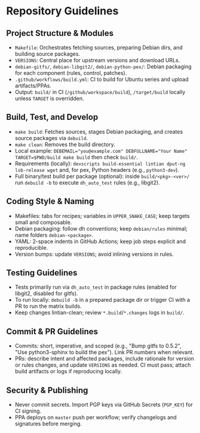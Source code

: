 # Repository Guidelines

## Project Structure & Modules
- `Makefile`: Orchestrates fetching sources, preparing Debian dirs, and building source packages.
- `VERSIONS`: Central place for upstream versions and download URLs.
- `debian-gitfs/`, `debian-libgit2/`, `debian-python-pex/`: Debian packaging for each component (rules, control, patches).
- `.github/workflows/build.yml`: CI to build for Ubuntu series and upload artifacts/PPAs.
- Output: `build/` in CI (`/github/workspace/build`), `/target/build` locally unless `TARGET` is overridden.

## Build, Test, and Develop
- `make build`: Fetches sources, stages Debian packaging, and creates source packages via `debuild`.
- `make clean`: Removes the build directory.
- Local example: `DEBEMAIL="you@example.com" DEBFULLNAME="Your Name" TARGET=$PWD/build make build` then check `build/`.
- Requirements (locally): `devscripts build-essential lintian dput-ng lsb-release wget` and, for pex, Python headers (e.g., `python3-dev`).
- Full binary/test build per package (optional): inside `build/<pkg>-<ver>/` run `debuild -b` to execute `dh_auto_test` rules (e.g., libgit2).

## Coding Style & Naming
- Makefiles: tabs for recipes; variables in `UPPER_SNAKE_CASE`; keep targets small and composable.
- Debian packaging: follow dh conventions; keep `debian/rules` minimal; name folders `debian-<package>`.
- YAML: 2-space indents in GitHub Actions; keep job steps explicit and reproducible.
- Version bumps: update `VERSIONS`; avoid inlining versions in rules.

## Testing Guidelines
- Tests primarily run via `dh_auto_test` in package rules (enabled for libgit2, disabled for gitfs).
- To run locally: `debuild -b` in a prepared package dir or trigger CI with a PR to run the matrix builds.
- Keep changes lintian-clean; review `*.build`/`*.changes` logs in `build/`.

## Commit & PR Guidelines
- Commits: short, imperative, and scoped (e.g., "Bump gitfs to 0.5.2", "Use python3-sphinx to build the pex"). Link PR numbers when relevant.
- PRs: describe intent and affected packages, include rationale for version or rules changes, and update `VERSIONS` as needed. CI must pass; attach build artifacts or logs if reproducing locally.

## Security & Publishing
- Never commit secrets. Import PGP keys via GitHub Secrets (`PGP_KEY`) for CI signing.
- PPA deploys on `master` push per workflow; verify changelogs and signatures before merging.

